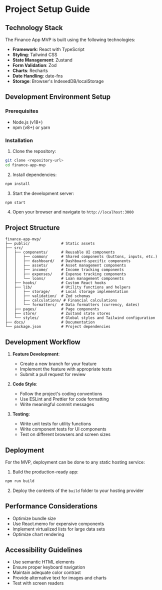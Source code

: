 # Project Setup Guide

## Technology Stack
The Finance App MVP is built using the following technologies:

- **Framework**: React with TypeScript
- **Styling**: Tailwind CSS
- **State Management**: Zustand
- **Form Validation**: Zod
- **Charts**: Recharts
- **Date Handling**: date-fns
- **Storage**: Browser's IndexedDB/localStorage

## Development Environment Setup

### Prerequisites
- Node.js (v18+)
- npm (v8+) or yarn

### Installation

1. Clone the repository:
```bash
git clone <repository-url>
cd finance-app-mvp
```

2. Install dependencies:
```bash
npm install
```

3. Start the development server:
```bash
npm start
```

4. Open your browser and navigate to `http://localhost:3000`

## Project Structure

```
finance-app-mvp/
├── public/              # Static assets
├── src/
│   ├── components/      # Reusable UI components
│   │   ├── common/      # Shared components (buttons, inputs, etc.)
│   │   ├── dashboard/   # Dashboard-specific components
│   │   ├── assets/      # Asset management components
│   │   ├── income/      # Income tracking components
│   │   ├── expenses/    # Expense tracking components
│   │   └── loans/       # Loan management components
│   ├── hooks/           # Custom React hooks
│   ├── lib/             # Utility functions and helpers
│   │   ├── storage/     # Local storage implementation
│   │   ├── validation/  # Zod schemas
│   │   ├── calculations/ # Financial calculations
│   │   └── formatters/  # Data formatters (currency, dates)
│   ├── pages/           # Page components
│   ├── store/           # Zustand state stores
│   └── styles/          # Global styles and Tailwind configuration
├── docs/                # Documentation
└── package.json         # Project dependencies
```

## Development Workflow

1. **Feature Development**:
   - Create a new branch for your feature
   - Implement the feature with appropriate tests
   - Submit a pull request for review

2. **Code Style**:
   - Follow the project's coding conventions
   - Use ESLint and Prettier for code formatting
   - Write meaningful commit messages

3. **Testing**:
   - Write unit tests for utility functions
   - Write component tests for UI components
   - Test on different browsers and screen sizes

## Deployment

For the MVP, deployment can be done to any static hosting service:

1. Build the production-ready app:
```bash
npm run build
```

2. Deploy the contents of the `build` folder to your hosting provider

## Performance Considerations

- Optimize bundle size
- Use React.memo for expensive components
- Implement virtualized lists for large data sets
- Optimize chart rendering

## Accessibility Guidelines

- Use semantic HTML elements
- Ensure proper keyboard navigation
- Maintain adequate color contrast
- Provide alternative text for images and charts
- Test with screen readers
